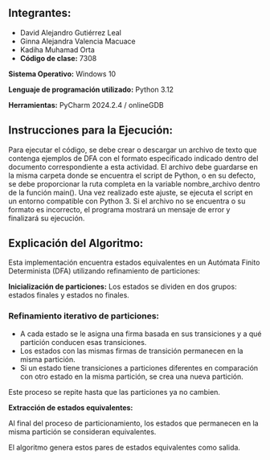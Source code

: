 ## Integrantes:

- David Alejandro Gutiérrez Leal
- Ginna Alejandra Valencia Macuace
- Kadiha Muhamad Orta
- **Código de clase:** 7308
  
**Sistema Operativo:** Windows 10

**Lenguaje de programación utilizado:** Python 3.12

**Herramientas:** PyCharm 2024.2.4 / onlineGDB

## Instrucciones para la Ejecución:

Para ejecutar el código, se debe crear o descargar un archivo de texto que contenga ejemplos de DFA con el formato especificado indicado dentro del documento correspondiente a esta actividad. El archivo debe guardarse en la misma carpeta donde se encuentra el script de Python, o en su defecto, se debe proporcionar la ruta completa en la variable nombre_archivo dentro de la función main(). Una vez realizado este ajuste, se ejecuta el script en un entorno compatible con Python 3. Si el archivo no se encuentra o su formato es incorrecto, el programa mostrará un mensaje de error y finalizará su ejecución.

## Explicación del Algoritmo:

Esta implementación encuentra estados equivalentes en un Autómata Finito Determinista (DFA) utilizando refinamiento de particiones:

**Inicialización de particiones:** Los estados se dividen en dos grupos: estados finales y estados no finales.

### Refinamiento iterativo de particiones:

- A cada estado se le asigna una firma basada en sus transiciones y a qué partición conducen esas transiciones.
- Los estados con las mismas firmas de transición permanecen en la misma partición.
- Si un estado tiene transiciones a particiones diferentes en comparación con otro estado en la misma partición, se crea una nueva partición.

Este proceso se repite hasta que las particiones ya no cambien.

**Extracción de estados equivalentes:**

Al final del proceso de particionamiento, los estados que permanecen en la misma partición se consideran equivalentes.

El algoritmo genera estos pares de estados equivalentes como salida.

